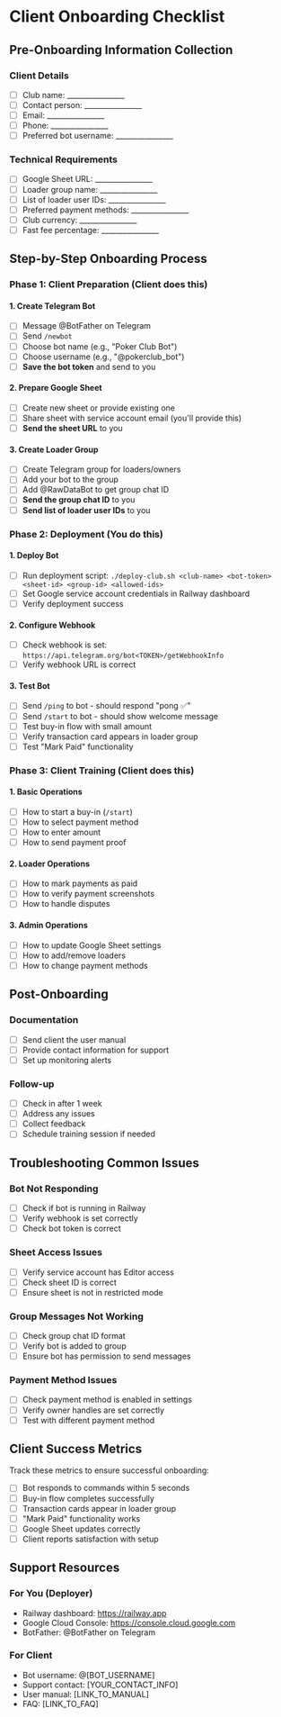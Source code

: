 # Client Onboarding Checklist

## Pre-Onboarding Information Collection

### Client Details
- [ ] Club name: ________________
- [ ] Contact person: ________________
- [ ] Email: ________________
- [ ] Phone: ________________
- [ ] Preferred bot username: ________________

### Technical Requirements
- [ ] Google Sheet URL: ________________
- [ ] Loader group name: ________________
- [ ] List of loader user IDs: ________________
- [ ] Preferred payment methods: ________________
- [ ] Club currency: ________________
- [ ] Fast fee percentage: ________________

## Step-by-Step Onboarding Process

### Phase 1: Client Preparation (Client does this)

#### 1. Create Telegram Bot
- [ ] Message @BotFather on Telegram
- [ ] Send `/newbot`
- [ ] Choose bot name (e.g., "Poker Club Bot")
- [ ] Choose username (e.g., "@pokerclub_bot")
- [ ] **Save the bot token** and send to you

#### 2. Prepare Google Sheet
- [ ] Create new sheet or provide existing one
- [ ] Share sheet with service account email (you'll provide this)
- [ ] **Send the sheet URL** to you

#### 3. Create Loader Group
- [ ] Create Telegram group for loaders/owners
- [ ] Add your bot to the group
- [ ] Add @RawDataBot to get group chat ID
- [ ] **Send the group chat ID** to you
- [ ] **Send list of loader user IDs** to you

### Phase 2: Deployment (You do this)

#### 1. Deploy Bot
- [ ] Run deployment script: `./deploy-club.sh <club-name> <bot-token> <sheet-id> <group-id> <allowed-ids>`
- [ ] Set Google service account credentials in Railway dashboard
- [ ] Verify deployment success

#### 2. Configure Webhook
- [ ] Check webhook is set: `https://api.telegram.org/bot<TOKEN>/getWebhookInfo`
- [ ] Verify webhook URL is correct

#### 3. Test Bot
- [ ] Send `/ping` to bot - should respond "pong ✅"
- [ ] Send `/start` to bot - should show welcome message
- [ ] Test buy-in flow with small amount
- [ ] Verify transaction card appears in loader group
- [ ] Test "Mark Paid" functionality

### Phase 3: Client Training (Client does this)

#### 1. Basic Operations
- [ ] How to start a buy-in (`/start`)
- [ ] How to select payment method
- [ ] How to enter amount
- [ ] How to send payment proof

#### 2. Loader Operations
- [ ] How to mark payments as paid
- [ ] How to verify payment screenshots
- [ ] How to handle disputes

#### 3. Admin Operations
- [ ] How to update Google Sheet settings
- [ ] How to add/remove loaders
- [ ] How to change payment methods

## Post-Onboarding

### Documentation
- [ ] Send client the user manual
- [ ] Provide contact information for support
- [ ] Set up monitoring alerts

### Follow-up
- [ ] Check in after 1 week
- [ ] Address any issues
- [ ] Collect feedback
- [ ] Schedule training session if needed

## Troubleshooting Common Issues

### Bot Not Responding
- [ ] Check if bot is running in Railway
- [ ] Verify webhook is set correctly
- [ ] Check bot token is correct

### Sheet Access Issues
- [ ] Verify service account has Editor access
- [ ] Check sheet ID is correct
- [ ] Ensure sheet is not in restricted mode

### Group Messages Not Working
- [ ] Check group chat ID format
- [ ] Verify bot is added to group
- [ ] Ensure bot has permission to send messages

### Payment Method Issues
- [ ] Check payment method is enabled in settings
- [ ] Verify owner handles are set correctly
- [ ] Test with different payment method

## Client Success Metrics

Track these metrics to ensure successful onboarding:
- [ ] Bot responds to commands within 5 seconds
- [ ] Buy-in flow completes successfully
- [ ] Transaction cards appear in loader group
- [ ] "Mark Paid" functionality works
- [ ] Google Sheet updates correctly
- [ ] Client reports satisfaction with setup

## Support Resources

### For You (Deployer)
- Railway dashboard: https://railway.app
- Google Cloud Console: https://console.cloud.google.com
- BotFather: @BotFather on Telegram

### For Client
- Bot username: @[BOT_USERNAME]
- Support contact: [YOUR_CONTACT_INFO]
- User manual: [LINK_TO_MANUAL]
- FAQ: [LINK_TO_FAQ]
